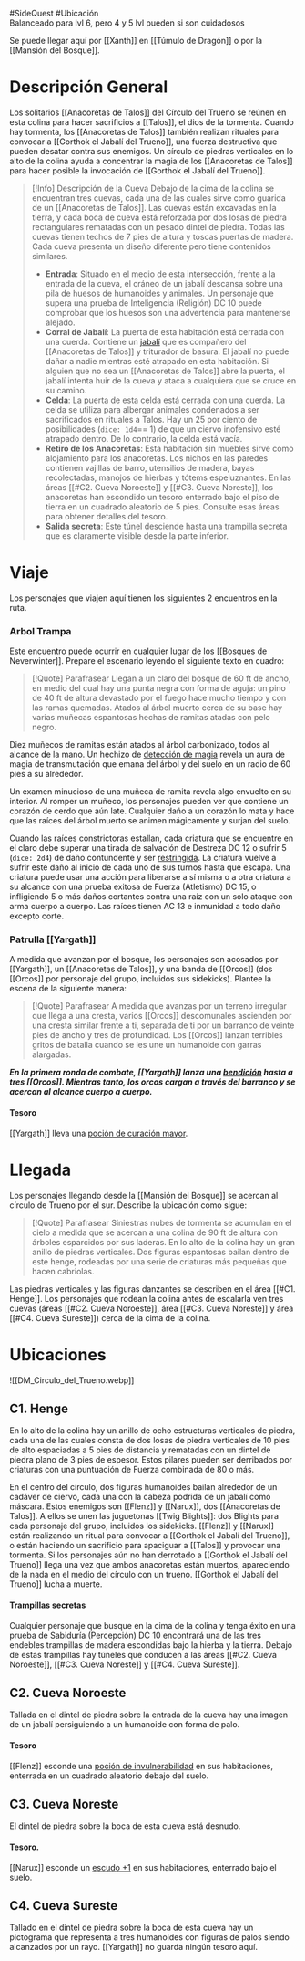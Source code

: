 #SideQuest #Ubicación  
Balanceado para lvl 6, pero 4 y 5 lvl pueden si son cuidadosos

Se puede llegar aquí por [[Xanth]] en [[Túmulo de Dragón]] o por la [[Mansión del Bosque]]. 
# Descripción General
Los solitarios [[Anacoretas de Talos]] del Círculo del Trueno se reúnen en esta colina para hacer sacrificios a [[Talos]], el dios de la tormenta. Cuando hay tormenta, los [[Anacoretas de Talos]] también realizan rituales para convocar a [[Gorthok el Jabalí del Trueno]], una fuerza destructiva que pueden desatar contra sus enemigos. Un círculo de piedras verticales en lo alto de la colina ayuda a concentrar la magia de los [[Anacoretas de Talos]] para hacer posible la invocación de [[Gorthok el Jabalí del Trueno]].

> [!Info] Descripción de la Cueva
> Debajo de la cima de la colina se encuentran tres cuevas, cada una de las cuales sirve como guarida de un [[Anacoretas de Talos]]. Las cuevas están excavadas en la tierra, y cada boca de cueva está reforzada por dos losas de piedra rectangulares rematadas con un pesado dintel de piedra. Todas las cuevas tienen techos de 7 pies de altura y toscas puertas de madera. Cada cueva presenta un diseño diferente pero tiene contenidos similares.
> - **Entrada**: Situado en el medio de esta intersección, frente a la entrada de la cueva, el cráneo de un jabalí descansa sobre una pila de huesos de humanoides y animales. Un personaje que supera una prueba de Inteligencia (Religión) DC 10 puede comprobar que los huesos son una advertencia para mantenerse alejado.
> - **Corral de Jabalí**: La puerta de esta habitación está cerrada con una cuerda. Contiene un [jabalí](https://5e.tools/bestiary.html#boar_mm) que es compañero del [[Anacoretas de Talos]] y triturador de basura. El jabalí no puede dañar a nadie mientras esté atrapado en esta habitación. Si alguien que no sea un [[Anacoretas de Talos]] abre la puerta, el jabalí intenta huir de la cueva y ataca a cualquiera que se cruce en su camino.
> - **Celda**: La puerta de esta celda está cerrada con una cuerda. La celda se utiliza para albergar animales condenados a ser sacrificados en rituales a Talos. Hay un 25 por ciento de posibilidades (`dice: 1d4`== 1) de que un ciervo inofensivo esté atrapado dentro. De lo contrario, la celda está vacía.
> - **Retiro de los Anacoretas**: Esta habitación sin muebles sirve como alojamiento para los anacoretas. Los nichos en las paredes contienen vajillas de barro, utensilios de madera, bayas recolectadas, manojos de hierbas y tótems espeluznantes. En las áreas [[#C2. Cueva Noroeste]] y [[#C3. Cueva Noreste]], los anacoretas han escondido un tesoro enterrado bajo el piso de tierra en un cuadrado aleatorio de 5 pies. Consulte esas áreas para obtener detalles del tesoro.
> - **Salida secreta**: Este túnel desciende hasta una trampilla secreta que es claramente visible desde la parte inferior.
# Viaje
Los personajes que viajen aquí tienen los siguientes 2 encuentros en la ruta.
### Arbol Trampa
Este encuentro puede ocurrir en cualquier lugar de los [[Bosques de Neverwinter]]. Prepare el escenario leyendo el siguiente texto en cuadro:

> [!Quote] Parafrasear
> Llegan a un claro del bosque de 60 ft de ancho, en medio del cual hay una punta negra con forma de aguja: un pino de 40 ft de altura devastado por el fuego hace mucho tiempo y con las ramas quemadas. Atados al árbol muerto cerca de su base hay varias muñecas espantosas hechas de ramitas atadas con pelo negro.

Diez muñecos de ramitas están atados al árbol carbonizado, todos al alcance de la mano. Un hechizo de [detección de magia](https://5e.tools/spells.html#detect%20magic_phb) revela un aura de magia de transmutación que emana del árbol y del suelo en un radio de 60 pies a su alrededor.

Un examen minucioso de una muñeca de ramita revela algo envuelto en su interior. Al romper un muñeco, los personajes pueden ver que contiene un corazón de cerdo que aún late. Cualquier daño a un corazón lo mata y hace que las raíces del árbol muerto se animen mágicamente y surjan del suelo.

Cuando las raíces constrictoras estallan, cada criatura que se encuentre en el claro debe superar una tirada de salvación de Destreza DC 12 o sufrir 5 (`dice: 2d4`) de daño contundente y ser [restringida](https://5e.tools/conditionsdiseases.html#restrained_phb). La criatura vuelve a sufrir este daño al inicio de cada uno de sus turnos hasta que escapa. Una criatura puede usar una acción para liberarse a sí misma o a otra criatura a su alcance con una prueba exitosa de Fuerza (Atletismo) DC 15, o infligiendo 5 o más daños cortantes contra una raíz con un solo ataque con arma cuerpo a cuerpo. Las raíces tienen AC 13 e inmunidad a todo daño excepto corte.
### Patrulla [[Yargath]]
A medida que avanzan por el bosque, los personajes son acosados ​​por [[Yargath]], un [[Anacoretas de Talos]], y una banda de [[Orcos]] (dos [[Orcos]] por personaje del grupo, incluidos sus sidekicks). Plantee la escena de la siguiente manera:

> [!Quote] Parafrasear
> A medida que avanzas por un terreno irregular que llega a una cresta, varios [[Orcos]] descomunales ascienden por una cresta similar frente a ti, separada de ti por un barranco de veinte pies de ancho y tres de profundidad. Los [[Orcos]] lanzan terribles gritos de batalla cuando se les une un humanoide con garras alargadas. 
 
***En la primera ronda de combate, [[Yargath]] lanza una [bendición](https://5e.tools/spells.html#bless_phb) hasta a tres [[Orcos]]. Mientras tanto, los orcos cargan a través del barranco y se acercan al alcance cuerpo a cuerpo.***
#### Tesoro
[[Yargath]] lleva una [poción de curación mayor](https://5e.tools/items.html#potion%20of%20greater%20healing_dmg).
# Llegada
Los personajes llegando desde la [[Mansión del Bosque]] se acercan al círculo de Trueno por el sur. Describe la ubicación como sigue:

> [!Quote] Parafrasear
> Siniestras nubes de tormenta se acumulan en el cielo a medida que se acercan a una colina de 90 ft de altura con árboles esparcidos por sus laderas. En lo alto de la colina hay un gran anillo de piedras verticales. Dos figuras espantosas bailan dentro de este henge, rodeadas por una serie de criaturas más pequeñas que hacen cabriolas.

Las piedras verticales y las figuras danzantes se describen en el área [[#C1. Henge]]. Los personajes que rodean la colina antes de escalarla ven tres cuevas (áreas [[#C2. Cueva Noroeste]], área [[#C3. Cueva Noreste]] y área [[#C4. Cueva Sureste]]) cerca de la cima de la colina.
# Ubicaciones
![[DM_Circulo_del_Trueno.webp]]
## C1. Henge
En lo alto de la colina hay un anillo de ocho estructuras verticales de piedra, cada una de las cuales consta de dos losas de piedra verticales de 10 pies de alto espaciadas a 5 pies de distancia y rematadas con un dintel de piedra plano de 3 pies de espesor. Estos pilares pueden ser derribados por criaturas con una puntuación de Fuerza combinada de 80 o más.

En el centro del círculo, dos figuras humanoides bailan alrededor de un cadáver de ciervo, cada una con la cabeza podrida de un jabalí como máscara. Estos enemigos son [[Flenz]] y [[Narux]], dos [[Anacoretas de Talos]]. A ellos se unen las juguetonas [[Twig Blights]]: dos Blights para cada personaje del grupo, incluidos los sidekicks. [[Flenz]] y [[Narux]] están realizando un ritual para convocar a [[Gorthok el Jabalí del Trueno]], o están haciendo un sacrificio para apaciguar a [[Talos]] y provocar una tormenta. Si los personajes aún no han derrotado a [[Gorthok el Jabalí del Trueno]] llega una vez que ambos anacoretas están muertos, apareciendo de la nada en el medio del círculo con un trueno. [[Gorthok el Jabalí del Trueno]] lucha a muerte.
#### Trampillas secretas
Cualquier personaje que busque en la cima de la colina y tenga éxito en una prueba de Sabiduría (Percepción) DC 10 encontrará una de las tres endebles trampillas de madera escondidas bajo la hierba y la tierra. Debajo de estas trampillas hay túneles que conducen a las áreas [[#C2. Cueva Noroeste]], [[#C3. Cueva Noreste]] y [[#C4. Cueva Sureste]].
## C2. Cueva Noroeste
Tallada en el dintel de piedra sobre la entrada de la cueva hay una imagen de un jabalí persiguiendo a un humanoide con forma de palo.
#### Tesoro
[[Flenz]] esconde una [poción de invulnerabilidad](https://5e.tools/items.html#potion%20of%20invulnerability_dmg) en sus habitaciones, enterrada en un cuadrado aleatorio debajo del suelo.
## C3. Cueva Noreste
El dintel de piedra sobre la boca de esta cueva está desnudo.
#### Tesoro.
[[Narux]] esconde un [escudo +1](https://5e.tools/items.html#%2b1%20shield_dmg) en sus habitaciones, enterrado bajo el suelo.
## C4. Cueva Sureste
Tallado en el dintel de piedra sobre la boca de esta cueva hay un pictograma que representa a tres humanoides con figuras de palos siendo alcanzados por un rayo. [[Yargath]] no guarda ningún tesoro aquí.